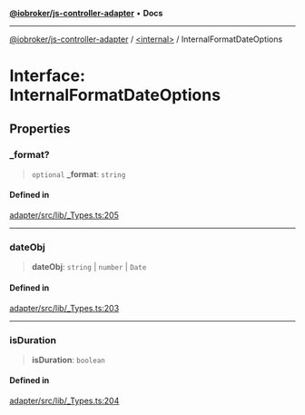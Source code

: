 [**@iobroker/js-controller-adapter**](../../README.md) • **Docs**

***

[@iobroker/js-controller-adapter](../../globals.md) / [\<internal\>](../README.md) / InternalFormatDateOptions

# Interface: InternalFormatDateOptions

## Properties

### \_format?

> `optional` **\_format**: `string`

#### Defined in

[adapter/src/lib/\_Types.ts:205](https://github.com/ioBroker/ioBroker.js-controller/blob/db3148f4f009815e1f45f53311ac77bd26045ce1/packages/adapter/src/lib/_Types.ts#L205)

***

### dateObj

> **dateObj**: `string` \| `number` \| `Date`

#### Defined in

[adapter/src/lib/\_Types.ts:203](https://github.com/ioBroker/ioBroker.js-controller/blob/db3148f4f009815e1f45f53311ac77bd26045ce1/packages/adapter/src/lib/_Types.ts#L203)

***

### isDuration

> **isDuration**: `boolean`

#### Defined in

[adapter/src/lib/\_Types.ts:204](https://github.com/ioBroker/ioBroker.js-controller/blob/db3148f4f009815e1f45f53311ac77bd26045ce1/packages/adapter/src/lib/_Types.ts#L204)
